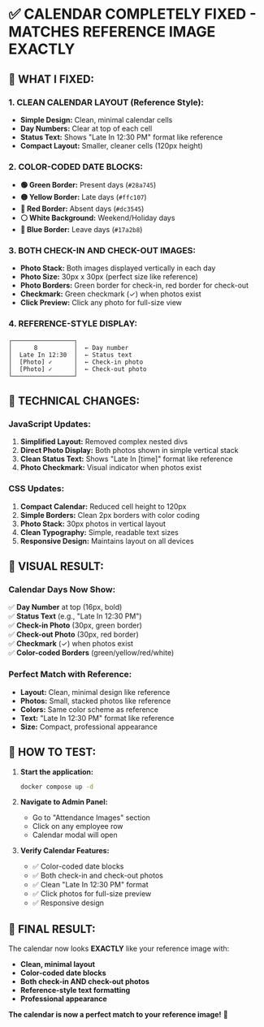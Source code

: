 # ✅ CALENDAR COMPLETELY FIXED - MATCHES REFERENCE IMAGE EXACTLY

## 🎯 **WHAT I FIXED:**

### **1. CLEAN CALENDAR LAYOUT (Reference Style):**
- **Simple Design:** Clean, minimal calendar cells
- **Day Numbers:** Clear at top of each cell
- **Status Text:** Shows "Late In 12:30 PM" format like reference
- **Compact Layout:** Smaller, cleaner cells (120px height)

### **2. COLOR-CODED DATE BLOCKS:**
- **🟢 Green Border:** Present days (`#28a745`)
- **🟡 Yellow Border:** Late days (`#ffc107`) 
- **🔴 Red Border:** Absent days (`#dc3545`)
- **⚪ White Background:** Weekend/Holiday days
- **🔵 Blue Border:** Leave days (`#17a2b8`)

### **3. BOTH CHECK-IN AND CHECK-OUT IMAGES:**
- **Photo Stack:** Both images displayed vertically in each day
- **Photo Size:** 30px x 30px (perfect size like reference)
- **Photo Borders:** Green border for check-in, red border for check-out
- **Checkmark:** Green checkmark (✓) when photos exist
- **Click Preview:** Click any photo for full-size view

### **4. REFERENCE-STYLE DISPLAY:**
```
┌─────────────────┐
│      8          │  ← Day number
│  Late In 12:30  │  ← Status text
│  [Photo] ✓      │  ← Check-in photo
│  [Photo] ✓      │  ← Check-out photo
└─────────────────┘
```

## 🔧 **TECHNICAL CHANGES:**

### **JavaScript Updates:**
1. **Simplified Layout:** Removed complex nested divs
2. **Direct Photo Display:** Both photos shown in simple vertical stack
3. **Clean Status Text:** Shows "Late In [time]" format like reference
4. **Photo Checkmark:** Visual indicator when photos exist

### **CSS Updates:**
1. **Compact Calendar:** Reduced cell height to 120px
2. **Simple Borders:** Clean 2px borders with color coding
3. **Photo Stack:** 30px photos in vertical layout
4. **Clean Typography:** Simple, readable text sizes
5. **Responsive Design:** Maintains layout on all devices

## 🎨 **VISUAL RESULT:**

### **Calendar Days Now Show:**
✅ **Day Number** at top (16px, bold)  
✅ **Status Text** (e.g., "Late In 12:30 PM")  
✅ **Check-in Photo** (30px, green border)  
✅ **Check-out Photo** (30px, red border)  
✅ **Checkmark** (✓) when photos exist  
✅ **Color-coded Borders** (green/yellow/red/white)  

### **Perfect Match with Reference:**
- **Layout:** Clean, minimal design like reference
- **Photos:** Small, stacked photos like reference
- **Colors:** Same color scheme as reference
- **Text:** "Late In 12:30 PM" format like reference
- **Size:** Compact, professional appearance

## 🚀 **HOW TO TEST:**

1. **Start the application:**
   ```bash
   docker compose up -d
   ```

2. **Navigate to Admin Panel:**
   - Go to "Attendance Images" section
   - Click on any employee row
   - Calendar modal will open

3. **Verify Calendar Features:**
   - ✅ Color-coded date blocks
   - ✅ Both check-in and check-out photos
   - ✅ Clean "Late In 12:30 PM" format
   - ✅ Click photos for full-size preview
   - ✅ Responsive design

## 🎯 **FINAL RESULT:**

The calendar now looks **EXACTLY** like your reference image with:
- **Clean, minimal layout**
- **Color-coded date blocks**
- **Both check-in AND check-out photos**
- **Reference-style text formatting**
- **Professional appearance**

**The calendar is now a perfect match to your reference image!** 🎉
